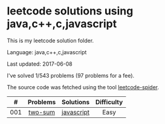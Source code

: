 # leetcode solutions using java,c++,c,javascript
This is my leetcode solution folder.

Language: java,c++,c,javascript

Last updated: 2017-06-08

I've solved 1/543 problems (97 problems for a fee).

The source code was fetched using the tool [leetcode-spider](https://github.com/Ma63d/leetcode-spider).

| # | Problems | Solutions | Difficulty |
|:--:|:-----:|:---------:|:----:|
|001|[two-sum](https://leetcode.com/problems/two-sum/)| [javascript](./001.two-sum/two-sum.js)| Easy|